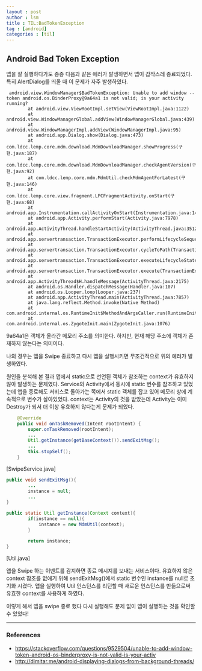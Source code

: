 ```yaml
---
layout : post
author : lsm
title : TIL:BadTokenException
tag : [android]
categories : [til]
---
```


## Android Bad Token Exception

앱을 잘 실행하다가도 종종 다음과 같은 에러가 발생하면서 앱이 갑작스레 종료되었다. 특히 AlertDialog를 띄울 때 이 문제가 자주 발생하였다.

```
 android.view.WindowManager$BadTokenException: Unable to add window -- token android.os.BinderProxy@9a64a1 is not valid; is your activity running?
        at android.view.ViewRootImpl.setView(ViewRootImpl.java:1122)
        at android.view.WindowManagerGlobal.addView(WindowManagerGlobal.java:439)
        at android.view.WindowManagerImpl.addView(WindowManagerImpl.java:95)
        at android.app.Dialog.show(Dialog.java:473)
        at com.ldcc.lemp.core.mdm.download.MdmDownloadManager.showProgress(구현.java:187)
        at com.ldcc.lemp.core.mdm.download.MdmDownloadManager.checkAgentVersion(구현.java:92)
        at com.ldcc.lemp.core.mdm.MdmUtil.checkMdmAgentForLatest(구현.java:146)
        at com.ldcc.lemp.core.view.fragment.LPCFragmentActivity.onStart(구현.java:68)
        at android.app.Instrumentation.callActivityOnStart(Instrumentation.java:1433)
        at android.app.Activity.performStart(Activity.java:7978)
        at android.app.ActivityThread.handleStartActivity(ActivityThread.java:3512)
        at android.app.servertransaction.TransactionExecutor.performLifecycleSequence(TransactionExecutor.java:221)
        at android.app.servertransaction.TransactionExecutor.cycleToPath(TransactionExecutor.java:201)
        at android.app.servertransaction.TransactionExecutor.executeLifecycleState(TransactionExecutor.java:173)
        at android.app.servertransaction.TransactionExecutor.execute(TransactionExecutor.java:97)
        at android.app.ActivityThread$H.handleMessage(ActivityThread.java:2175)
        at android.os.Handler.dispatchMessage(Handler.java:107)
        at android.os.Looper.loop(Looper.java:237)
        at android.app.ActivityThread.main(ActivityThread.java:7857)
        at java.lang.reflect.Method.invoke(Native Method)
        at com.android.internal.os.RuntimeInit$MethodAndArgsCaller.run(RuntimeInit.java:493)
        at com.android.internal.os.ZygoteInit.main(ZygoteInit.java:1076)
```



9a64a1은 객체가 올라간 메모리 주소를 의미한다. 하지만, 현재 해당 주소에 객체가 존재하지 않는다는 의미이다. 

나의 경우는 앱을 Swipe 종료하고 다시 앱을 실행시키면 무조건적으로 위의 에러가 발생하였다. 

원인을 분석해 본 결과 앱에서 static으로 선언된 객체가 참조하는 context가 유효하지 않아 발생하는 문제였다. Service와 Activity에서 동시에 static 변수를 참조하고 있었는데 앱을 종료해도 서비스로 돌아가는 쪽에서 static 객체를 잡고 있어 메모리 상에 계속적으로 변수가 살아있었다. context는 Activity의 것을 받았는데 Activity는 이미 Destroy가 되서 더 이상 유효하지 않다는게 문제가 되었다.

```java
    @Override
    public void onTaskRemoved(Intent rootIntent) {
        super.onTaskRemoved(rootIntent);
        ...
        Util.getInstance(getBaseContext()).sendExitMsg();
		...
        this.stopSelf();
    }
```

[SwipeService.java]



```java
public void sendExitMsg(){
        ...
        instance = null;
        ...
}
```

```java
public static Util getInstance(Context context){
        if(instance == null){
            instance = new MdmUtil(context);
        }

        return instance;
}
```

[Util.java]



앱을 Swipe 하는 이벤트를 감지하면 종료 메시지를 보내는 서비스이다. 유효하지 않은 context 참조를 없애기 위해 sendExitMsg()에서 static 변수인 instance를 null로 초기화 시켰다. 앱을 실행하여 Util 인스턴스를 리턴할 때 새로운 인스턴스를 만듦으로써 유효한 context를 사용하게 하였다.

이렇게 해서 앱을 swipe 종료 했다 다시 실행해도 문제 없이 앱이 실행하는 것을 확인할 수 있었다!



---

### References

- https://stackoverflow.com/questions/9529504/unable-to-add-window-token-android-os-binderproxy-is-not-valid-is-your-activ
- http://dimitar.me/android-displaying-dialogs-from-background-threads/